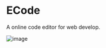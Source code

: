 # ECode

A online code editor for web develop.

![image](https://user-images.githubusercontent.com/37898750/202898480-29151fe4-9f4b-4516-a111-57233de0cc4b.png)
